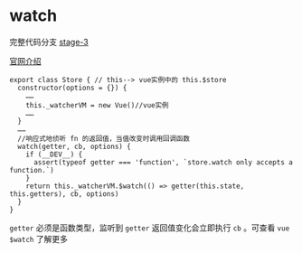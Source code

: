 # watch
完整代码分支 [stage-3](https://github.com/shengrongchun/parse-vue-vuex)

[官网介绍](https://vuex.vuejs.org/zh/api/#watch)

```js{4,9}
export class Store { // this--> vue实例中的 this.$store
  constructor(options = {}) {
    ……
    this._watcherVM = new Vue()//vue实例
    ……
  }
  ……
  //响应式地侦听 fn 的返回值，当值改变时调用回调函数
  watch(getter, cb, options) {
    if (__DEV__) {
      assert(typeof getter === 'function', `store.watch only accepts a function.`)
    }
    return this._watcherVM.$watch(() => getter(this.state, this.getters), cb, options)
  }
}
```
`getter` 必须是函数类型，监听到 `getter` 返回值变化会立即执行 `cb` 。可查看 `vue $watch` 了解更多